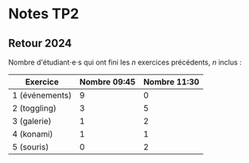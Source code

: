 # Notes TP2

## Retour 2024

Nombre d'étudiant⋅e⋅s qui ont fini les _n_ exercices précédents, _n_ inclus :

| Exercice       | Nombre 09:45 | Nombre 11:30 |
| -------------- | ------------ | ------------ |
| 1 (événements) | 9            | 0            |
| 2 (toggling)   | 3            | 5            |
| 3 (galerie)    | 1            | 2            |
| 4 (konami)     | 1            | 1            |
| 5 (souris)     | 0            | 2            |
